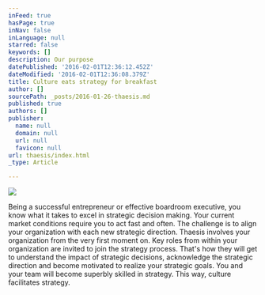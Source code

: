 ```yaml
---
inFeed: true
hasPage: true
inNav: false
inLanguage: null
starred: false
keywords: []
description: Our purpose
datePublished: '2016-02-01T12:36:12.452Z'
dateModified: '2016-02-01T12:36:08.379Z'
title: Culture eats strategy for breakfast
author: []
sourcePath: _posts/2016-01-26-thaesis.md
published: true
authors: []
publisher:
  name: null
  domain: null
  url: null
  favicon: null
url: thaesis/index.html
_type: Article

---
```

![](https://the-grid-user-content.s3-us-west-2.amazonaws.com/eea28858-d7ff-4169-baa9-edc226555ead.JPG)

Being a successful entrepreneur or effective boardroom executive, you know what it takes to excel in strategic decision making. Your current market conditions require you to act fast and often. The challenge is to align your organization with each new strategic direction. Thaesis involves your organization from the very first moment on. Key roles from within your organization are invited to join the strategy process. That's how they will get to understand the impact of strategic decisions, acknowledge the strategic direction and become motivated to realize your strategic goals. You and your team will become superbly skilled in strategy. This way, culture facilitates strategy.